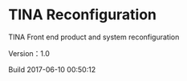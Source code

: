 # TINA Reconfiguration

TINA Front end product and system reconfiguration

Version：1.0

Build 2017-06-10 00:50:12

